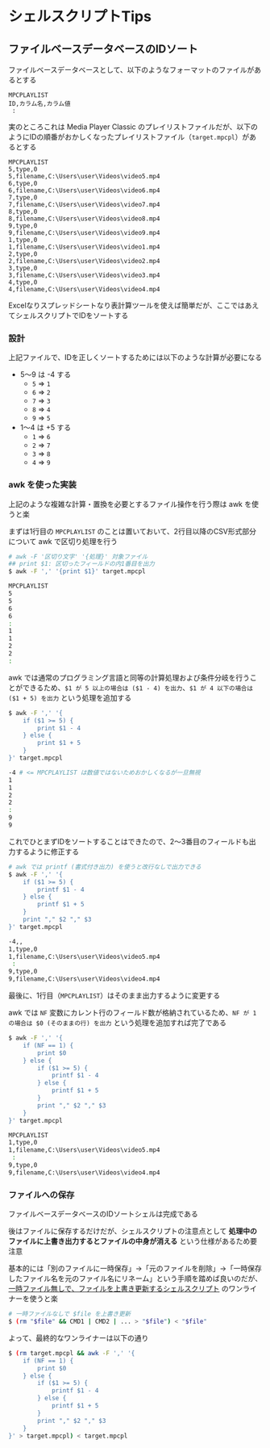 # シェルスクリプトTips

## ファイルベースデータベースのIDソート

ファイルベースデータベースとして、以下のようなフォーマットのファイルがあるとする

```
MPCPLAYLIST
ID,カラム名,カラム値
 :
```

実のところこれは Media Player Classic のプレイリストファイルだが、以下のようにIDの順番がおかしくなったプレイリストファイル（`target.mpcpl`）があるとする

```
MPCPLAYLIST
5,type,0
5,filename,C:\Users\user\Videos\video5.mp4
6,type,0
6,filename,C:\Users\user\Videos\video6.mp4
7,type,0
7,filename,C:\Users\user\Videos\video7.mp4
8,type,0
8,filename,C:\Users\user\Videos\video8.mp4
9,type,0
9,filename,C:\Users\user\Videos\video9.mp4
1,type,0
1,filename,C:\Users\user\Videos\video1.mp4
2,type,0
2,filename,C:\Users\user\Videos\video2.mp4
3,type,0
3,filename,C:\Users\user\Videos\video3.mp4
4,type,0
4,filename,C:\Users\user\Videos\video4.mp4
```

Excelなりスプレッドシートなり表計算ツールを使えば簡単だが、ここではあえてシェルスクリプトでIDをソートする

### 設計
上記ファイルで、IDを正しくソートするためには以下のような計算が必要になる

- 5～9 は -4 する
    - `5` => `1`
    - `6` => `2`
    - `7` => `3`
    - `8` => `4`
    - `9` => `5`
- 1～4 は +5 する
    - `1` => `6`
    - `2` => `7`
    - `3` => `8`
    - `4` => `9`

### awk を使った実装
上記のような複雑な計算・置換を必要とするファイル操作を行う際は awk を使うと楽

まずは1行目の `MPCPLAYLIST` のことは置いておいて、2行目以降のCSV形式部分について awk で区切り処理を行う

```bash
# awk -F '区切り文字' '{処理}' 対象ファイル
## print $1: 区切ったフィールドの内1番目を出力
$ awk -F ',' '{print $1}' target.mpcpl

MPCPLAYLIST
5
5
6
6
:
1
1
2
2
:
```

awk では通常のプログラミング言語と同等の計算処理および条件分岐を行うことができるため、`$1 が 5 以上の場合は ($1 - 4) を出力`、`$1 が 4 以下の場合は ($1 + 5) を出力` という処理を追加する

```bash
$ awk -F ',' '{
    if ($1 >= 5) {
        print $1 - 4
    } else {
        print $1 + 5
    }
}' target.mpcpl

-4 # <= MPCPLAYLIST は数値ではないためおかしくなるが一旦無視
1
1
2
2
:
9
9
```

これでひとまずIDをソートすることはできたので、2～3番目のフィールドも出力するように修正する

```bash
# awk では printf (書式付き出力) を使うと改行なしで出力できる
$ awk -F ',' '{
    if ($1 >= 5) {
        printf $1 - 4
    } else {
        printf $1 + 5
    }
    print "," $2 "," $3
}' target.mpcpl

-4,,
1,type,0
1,filename,C:\Users\user\Videos\video5.mp4
 :
9,type,0
9,filename,C:\Users\user\Videos\video4.mp4
```

最後に、1行目（`MPCPLAYLIST`）はそのまま出力するように変更する

awk では `NF` 変数にカレント行のフィールド数が格納されているため、`NF が 1 の場合は $0 (そのままの行) を出力` という処理を追加すれば完了である

```bash
$ awk -F ',' '{
    if (NF == 1) {
        print $0
    } else {
        if ($1 >= 5) {
            printf $1 - 4
        } else {
            printf $1 + 5
        }
        print "," $2 "," $3
    }
}' target.mpcpl

MPCPLAYLIST
1,type,0
1,filename,C:\Users\user\Videos\video5.mp4
 :
9,type,0
9,filename,C:\Users\user\Videos\video4.mp4
```

### ファイルへの保存
ファイルベースデータベースのIDソートシェルは完成である

後はファイルに保存するだけだが、シェルスクリプトの注意点として **処理中のファイルに上書き出力するとファイルの中身が消える** という仕様があるため要注意

基本的には「別のファイルに一時保存」→「元のファイルを削除」→「一時保存したファイル名を元のファイル名にリネーム」という手順を踏めば良いのだが、[一時ファイル無しで、ファイルを上書き更新するシェルスクリプト](https://qiita.com/richmikan@github/items/eb37998da9ba5e7f4df1) のワンライナーを使うと楽

```bash
# 一時ファイルなしで $file を上書き更新
$ (rm "$file" && CMD1 | CMD2 | ... > "$file") < "$file"
```

よって、最終的なワンライナーは以下の通り

```bash
$ (rm target.mpcpl && awk -F ',' '{
    if (NF == 1) {
        print $0
    } else {
        if ($1 >= 5) {
            printf $1 - 4
        } else {
            printf $1 + 5
        }
        print "," $2 "," $3
    }
}' > target.mpcpl) < target.mpcpl
```

